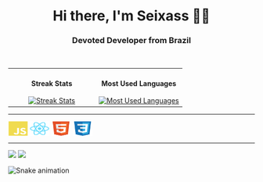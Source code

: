 <h1 align="center">Hi there, I'm Seixass 🤙🏽</h1>
<h3 align="center">Devoted Developer from Brazil 	</h3>
<br>

<table style="width: 100%; border-collapse: collapse;">
  <tr>
    <td style="width: 50%; vertical-align: top; text-align: center;">
      <h4>Streak Stats</h4>
      <a href="https://github.com/seixass">
        <img src="https://github-readme-streak-stats.herokuapp.com/?user=seixass&theme=merko" alt="Streak Stats" />
      </a>
    </td>
    <td style="width: 50%; vertical-align: top; text-align: center;">
      <h4>Most Used Languages</h4>
      <a href="https://github.com/seixass">
        <img src="https://github-readme-stats.vercel.app/api/top-langs/?username=seixass&theme=merko&layout=compact" alt="Most Used Languages" />
      </a>
    </td>
  </tr>
</table>



<hr>

<div style="display: inline_block">
  <img align="center" alt="Rafa-Js" height="30" width="40" src="https://raw.githubusercontent.com/devicons/devicon/master/icons/javascript/javascript-plain.svg">
  <img align="center" alt="Rafa-React" height="30" width="40" src="https://raw.githubusercontent.com/devicons/devicon/master/icons/react/react-original.svg">
  <img align="center" alt="Rafa-HTML" height="30" width="40" src="https://raw.githubusercontent.com/devicons/devicon/master/icons/html5/html5-original.svg">
  <img align="center" alt="Rafa-CSS" height="30" width="40" src="https://raw.githubusercontent.com/devicons/devicon/master/icons/css3/css3-original.svg">
</div>

<hr>

<div> 
  <a href="https://instagram.com/seixinhxx" target="_blank"><img src="https://img.shields.io/badge/-Instagram-%23E4405F?style=for-the-badge&logo=instagram&logoColor=white" target="_blank"></a>
  <a href = "mailto:victorseixasmcz@gmail.com"><img src="https://img.shields.io/badge/-Gmail-%23333?style=for-the-badge&logo=gmail&logoColor=white" target="_blank"></a>
</div>


![Snake animation](https://github.com/seixass/seixass/blob/output/github-contribution-grid-snake.svg)
